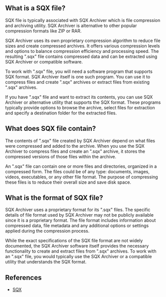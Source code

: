 ## What is a SQX file?

SQX file is typically associated with SQX Archiver which is file compression and archiving utility. SQX Archiver is alternative to other popular compression formats like ZIP or RAR.

SQX Archiver uses its own proprietary compression algorithm to reduce file sizes and create compressed archives. It offers various compression levels and options to balance compression efficiency and processing speed. The resulting ".sqx" file contains compressed data and can be extracted using SQX Archiver or compatible software.

To work with ".sqx" file, you will need a software program that supports SQX format. SQX Archiver itself is one such program. You can use it to compress files and create ".sqx" archives or extract files from existing ".sqx" archives.

If you have ".sqx" file and want to extract its contents, you can use SQX Archiver or alternative utility that supports the SQX format. These programs typically provide options to browse the archive, select files for extraction and specify a destination folder for the extracted files.

## What does SQX file contain?

The contents of ".sqx" file created by SQX Archiver depend on what files were compressed and added to the archive. When you use the SQX Archiver to compress files and create an ".sqx" archive, it stores the compressed versions of those files within the archive.

An ".sqx" file can contain one or more files and directories, organized in a compressed form. The files could be of any type: documents, images, videos, executables, or any other file format. The purpose of compressing these files is to reduce their overall size and save disk space.

## What is the format of SQX file?

SQX Archiver uses a proprietary format for its ".sqx" files. The specific details of file format used by SQX Archiver may not be publicly available since it is a proprietary format. The file format includes information about compressed data, file metadata and any additional options or settings applied during the compression process.

While the exact specifications of the SQX file format are not widely documented, the SQX Archiver software itself provides the necessary functionality to create and extract files from ".sqx" archives. To work with an ".sqx" file, you would typically use the SQX Archiver or a compatible utility that understands the SQX format.

## References
* [SQX](https://en.wikipedia.org/wiki/SQX)
